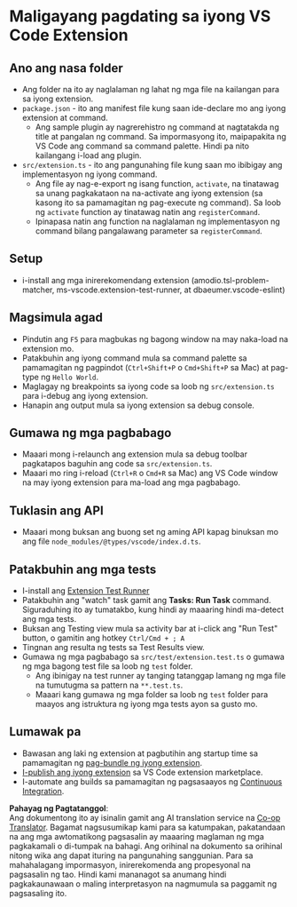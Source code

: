 <!--
CO_OP_TRANSLATOR_METADATA:
{
  "original_hash": "62b2632720dd39ef391d6b60b9b4bfb8",
  "translation_date": "2025-05-09T05:09:35+00:00",
  "source_file": "code/07.Lab/01/Apple/phi3ext/vsc-extension-quickstart.md",
  "language_code": "tl"
}
-->
# Maligayang pagdating sa iyong VS Code Extension

## Ano ang nasa folder

* Ang folder na ito ay naglalaman ng lahat ng mga file na kailangan para sa iyong extension.
* `package.json` - ito ang manifest file kung saan ide-declare mo ang iyong extension at command.
  * Ang sample plugin ay nagrerehistro ng command at nagtatakda ng title at pangalan ng command. Sa impormasyong ito, maipapakita ng VS Code ang command sa command palette. Hindi pa nito kailangang i-load ang plugin.
* `src/extension.ts` - ito ang pangunahing file kung saan mo ibibigay ang implementasyon ng iyong command.
  * Ang file ay nag-e-export ng isang function, `activate`, na tinatawag sa unang pagkakataon na na-activate ang iyong extension (sa kasong ito sa pamamagitan ng pag-execute ng command). Sa loob ng `activate` function ay tinatawag natin ang `registerCommand`.
  * Ipinapasa natin ang function na naglalaman ng implementasyon ng command bilang pangalawang parameter sa `registerCommand`.

## Setup

* i-install ang mga inirerekomendang extension (amodio.tsl-problem-matcher, ms-vscode.extension-test-runner, at dbaeumer.vscode-eslint)

## Magsimula agad

* Pindutin ang `F5` para magbukas ng bagong window na may naka-load na extension mo.
* Patakbuhin ang iyong command mula sa command palette sa pamamagitan ng pagpindot (`Ctrl+Shift+P` o `Cmd+Shift+P` sa Mac) at pag-type ng `Hello World`.
* Maglagay ng breakpoints sa iyong code sa loob ng `src/extension.ts` para i-debug ang iyong extension.
* Hanapin ang output mula sa iyong extension sa debug console.

## Gumawa ng mga pagbabago

* Maaari mong i-relaunch ang extension mula sa debug toolbar pagkatapos baguhin ang code sa `src/extension.ts`.
* Maaari mo ring i-reload (`Ctrl+R` o `Cmd+R` sa Mac) ang VS Code window na may iyong extension para ma-load ang mga pagbabago.

## Tuklasin ang API

* Maaari mong buksan ang buong set ng aming API kapag binuksan mo ang file `node_modules/@types/vscode/index.d.ts`.

## Patakbuhin ang mga tests

* I-install ang [Extension Test Runner](https://marketplace.visualstudio.com/items?itemName=ms-vscode.extension-test-runner)
* Patakbuhin ang "watch" task gamit ang **Tasks: Run Task** command. Siguraduhing ito ay tumatakbo, kung hindi ay maaaring hindi ma-detect ang mga tests.
* Buksan ang Testing view mula sa activity bar at i-click ang "Run Test" button, o gamitin ang hotkey `Ctrl/Cmd + ; A`
* Tingnan ang resulta ng tests sa Test Results view.
* Gumawa ng mga pagbabago sa `src/test/extension.test.ts` o gumawa ng mga bagong test file sa loob ng `test` folder.
  * Ang ibinigay na test runner ay tanging tatanggap lamang ng mga file na tumutugma sa pattern na `**.test.ts`.
  * Maaari kang gumawa ng mga folder sa loob ng `test` folder para maayos ang istruktura ng iyong mga tests ayon sa gusto mo.

## Lumawak pa

* Bawasan ang laki ng extension at pagbutihin ang startup time sa pamamagitan ng [pag-bundle ng iyong extension](https://code.visualstudio.com/api/working-with-extensions/bundling-extension).
* [I-publish ang iyong extension](https://code.visualstudio.com/api/working-with-extensions/publishing-extension) sa VS Code extension marketplace.
* I-automate ang builds sa pamamagitan ng pagsasaayos ng [Continuous Integration](https://code.visualstudio.com/api/working-with-extensions/continuous-integration).

**Pahayag ng Pagtatanggol**:  
Ang dokumentong ito ay isinalin gamit ang AI translation service na [Co-op Translator](https://github.com/Azure/co-op-translator). Bagamat nagsusumikap kami para sa katumpakan, pakatandaan na ang mga awtomatikong pagsasalin ay maaaring maglaman ng mga pagkakamali o di-tumpak na bahagi. Ang orihinal na dokumento sa orihinal nitong wika ang dapat ituring na pangunahing sanggunian. Para sa mahahalagang impormasyon, inirerekomenda ang propesyonal na pagsasalin ng tao. Hindi kami mananagot sa anumang hindi pagkakaunawaan o maling interpretasyon na nagmumula sa paggamit ng pagsasaling ito.